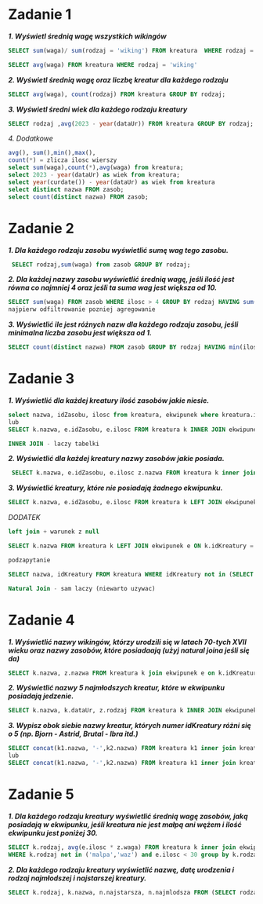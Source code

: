 # Zadanie 1

***1. Wyświetl średnią wagę wszystkich wikingów***
```sql
SELECT sum(waga)/ sum(rodzaj = 'wiking') FROM kreatura  WHERE rodzaj = 'wiking';

SELECT avg(waga) FROM kreatura WHERE rodzaj = 'wiking'
```
***2. Wyświetl średnią wagę oraz liczbę kreatur dla każdego rodzaju***
```sql
SELECT avg(waga), count(rodzaj) FROM kreatura GROUP BY rodzaj;
```
***3. Wyświetl średni wiek dla każdego rodzaju kreatury***
```sql
SELECT rodzaj ,avg(2023 - year(dataUr)) FROM kreatura GROUP BY rodzaj;
```
*4. Dodatkowe*
```sql
avg(), sum(),min(),max(), 
count(*) = zlicza ilosc wierszy
select sum(waga),count(*),avg(waga) from kreatura;
select 2023 - year(dataUr) as wiek from kreatura;
select year(curdate()) - year(dataUr) as wiek from kreatura
select distinct nazwa FROM zasob;
select count(distinct nazwa) FROM zasob;
```
# Zadanie 2
***1. Dla każdego rodzaju zasobu wyświetlić sumę wag tego zasobu.***
```sql
 SELECT rodzaj,sum(waga) from zasob GROUP BY rodzaj;
```
***2. Dla każdej nazwy zasobu wyświetlić średnią wagę, jeśli ilość jest równa co najmniej 4 oraz jeśli ta suma wag jest większa od 10.***
```sql
SELECT sum(waga) FROM zasob WHERE ilosc > 4 GROUP BY rodzaj HAVING sum(waga) > 5;
najpierw odfiltrowanie pozniej agregowanie
```
***3. Wyświetlić ile jest różnych nazw dla każdego rodzaju zasobu, jeśli minimalna liczba zasobu jest większa od 1.***
```sql
SELECT count(distinct nazwa) FROM zasob GROUP BY rodzaj HAVING min(ilosc) > 1;
```
# Zadanie 3 

***1. Wyświetlić dla każdej kreatury ilość zasobów jakie niesie.***
```sql
select nazwa, idZasobu, ilosc from kreatura, ekwipunek where kreatura.idKreatury=ekwipunek.idKreatury;
lub
SELECT k.nazwa, e.idZasobu, e.ilosc FROM kreatura k INNER JOIN ekwipunek e ON k.idKreatury=e.idKreatury;

INNER JOIN - laczy tabelki
```
***2. Wyświetlić dla każdej kreatury nazwy zasobów jakie posiada.***
```sql
 SELECT k.nazwa, e.idZasobu, e.ilosc z.nazwa FROM kreatura k inner join ekwipunek e on k.idKreatury=e.idKreatury inner join zasob z on e.idZasobu=z.idZasobu;
```
***3. Wyświetlić kreatury, które nie posiadają żadnego ekwipunku.***
```sql
SELECT k.nazwa, e.idZasobu, e.ilosc FROM kreatura k LEFT JOIN ekwipunek e ON k.idKreatury = e.idKreatury WHERE e.idZasobu IS NULL;
```

*DODATEK*
```sql
left join + warunek z null

SELECT k.nazwa FROM kreatura k LEFT JOIN ekwipunek e ON k.idKreatury = e.idKreatury WHERE e.idKreatury IS NULL

podzapytanie

SELECT nazwa, idKreatury FROM kreatura WHERE idKreatury not in (SELECT DISTINCT idKreatury FROM ekwipunek WHERE idKreatury IS NOT NULL);

Natural Join - sam laczy (niewarto uzywac)
```

# Zadanie 4
***1. Wyświetlić nazwy wikingów, którzy urodzili się w latach 70-tych XVII wieku oraz nazwy zasobów, które posiadaają (użyj natural joina jeśli się da)***
```sql
SELECT k.nazwa, z.nazwa FROM kreatura k join ekwipunek e on k.idKreatury=e.idKreatury join zasob z on e.idZasobu=z.idZasobu WHERE k.rodzaj = 'wiking' AND year(dataUr) BETWEEN 1670 and 1680;
```
***2. Wyświetlić nazwy 5 najmłodszych kreatur, które w ekwipunku posiadają jedzenie.***
```sql
SELECT k.nazwa, k.dataUr, z.rodzaj FROM kreatura k INNER JOIN ekwipunek e ON k.idKreatury=e.idKreatury INNER JOIN zasob z ON e.idZasobu=z.idZasobu. WHERE z.rodzaj = 'jedzenie' ORDER BY k.dataUr desc limit 5;
```
***3. Wypisz obok siebie nazwy kreatur, których numer idKreatury różni się o 5 (np. Bjorn - Astrid, Brutal - Ibra itd.)***
```sql
SELECT concat(k1.nazwa, '-',k2.nazwa) FROM kreatura k1 inner join kreatura k2 on abs(k1.kreatury-k2.kreatury) = 5;
lub
SELECT concat(k1.nazwa, '-',k2.nazwa) FROM kreatura k1 inner join kreatura k2 on k1.kreatury-k2.kreatury = 5;
```

# Zadanie 5
***1. Dla każdego rodzaju kreatury wyświetlić średnią wagę zasobów, jaką posiadają w ekwipunku, jeśli kreatura nie jest małpą ani wężem i ilość ekwipunku jest poniżej 30.***
```sql
SELECT k.rodzaj, avg(e.ilosc * z.waga) FROM kreatura k inner join ekwipunek e on k.idKreatury=e.id.Kreatury inner join zasob z on e.idZasobu=z.idZasobu
WHERE k.rodzaj not in ('malpa','waz') and e.ilosc < 30 group by k.rodzaj; 
```
***2. Dla każdego rodzaju kreatury wyświetlić nazwę, datę urodzenia i rodzaj najmłodszej i najstarszej kreatury.***
```sql
SELECT k.rodzaj, k.nazwa, n.najstarsza, n.najmlodsza FROM (SELECT rodzaj, min(dataUr) najstarsza, max(dataUr) najmlodsza FROM kreatura group by rodzaj) n, kreatura k WHERE n.najstarsza = k.dataUr OR n.najmlodsza=k.dataUr; 
```
